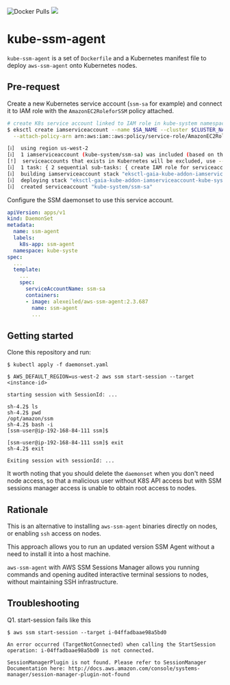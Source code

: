 ![Docker Pulls](https://img.shields.io/docker/pulls/alexeiled/aws-ssm-agent.svg?style=popout) [![](https://images.microbadger.com/badges/image/alexeiled/aws-ssm-agent.svg)](https://microbadger.com/images/alexeiled/aws-ssm-agent "Get your own image badge on microbadger.com")

# kube-ssm-agent

`kube-ssm-agent` is a set of `Dockerfile` and a Kubernetes manifest file to deploy `aws-ssm-agent` onto Kubernetes nodes.

## Pre-request

Create a new Kubernetes service account (`ssm-sa` for example) and connect it to IAM role with the `AmazonEC2RoleforSSM` policy attached.

```sh
# create K8s service account linked to IAM role in kube-system namespace
$ eksctl create iamserviceaccount --name $SA_NAME --cluster $CLUSTER_NAME --namespace kube-system \
  --attach-policy-arn arn:aws:iam::aws:policy/service-role/AmazonEC2RoleforSSM --approve

[ℹ]  using region us-west-2
[ℹ]  1 iamserviceaccount (kube-system/ssm-sa) was included (based on the include/exclude rules)
[!]  serviceaccounts that exists in Kubernetes will be excluded, use --override-existing-serviceaccounts to override
[ℹ]  1 task: { 2 sequential sub-tasks: { create IAM role for serviceaccount "kube-system/ssm-sa", create serviceaccount "kube-system/ssm-sa" } }
[ℹ]  building iamserviceaccount stack "eksctl-gaia-kube-addon-iamserviceaccount-kube-system-ssm-sa"
[ℹ]  deploying stack "eksctl-gaia-kube-addon-iamserviceaccount-kube-system-ssm-sa"
[ℹ]  created serviceaccount "kube-system/ssm-sa"
```

Configure the SSM daemonset to use this service account.

```yaml
apiVersion: apps/v1
kind: DaemonSet
metadata:
  name: ssm-agent
  labels:
    k8s-app: ssm-agent
  namespace: kube-syste
spec:
  ...
  template:
    ...
    spec:
      serviceAccountName: ssm-sa
      containers:
      - image: alexeiled/aws-ssm-agent:2.3.687
        name: ssm-agent
        ...
```

## Getting started

Clone this repository and run:

```console
$ kubectl apply -f daemonset.yaml

$ AWS_DEFAULT_REGION=us-west-2 aws ssm start-session --target <instance-id>

starting session with SessionId: ...

sh-4.2$ ls
sh-4.2$ pwd
/opt/amazon/ssm
sh-4.2$ bash -i
[ssm-user@ip-192-168-84-111 ssm]$

[ssm-user@ip-192-168-84-111 ssm]$ exit
sh-4.2$ exit

Exiting session with sessionId: ...
```

It worth noting that you should delete the `daemonset` when you don't need node access, so that a malicious user without K8S API access but with SSM sessions manager access
is unable to obtain root access to nodes.

## Rationale

This is an alternative to installing `aws-ssm-agent` binaries directly on nodes, or enabling `ssh` access on nodes.

This approach allows you to run an updated version SSM Agent without a need to install it into a host machine.

`aws-ssm-agent` with AWS SSM Sessions Manager allows you running commands and opening audited interactive terminal sessions to nodes, without maintaining SSH infrastructure.

## Troubleshooting

Q1. start-session fails like this

```console
$ aws ssm start-session --target i-04ffadbaae98a5bd0

An error occurred (TargetNotConnected) when calling the StartSession operation: i-04ffadbaae98a5bd0 is not connected.

SessionManagerPlugin is not found. Please refer to SessionManager Documentation here: http://docs.aws.amazon.com/console/systems-manager/session-manager-plugin-not-found
```
